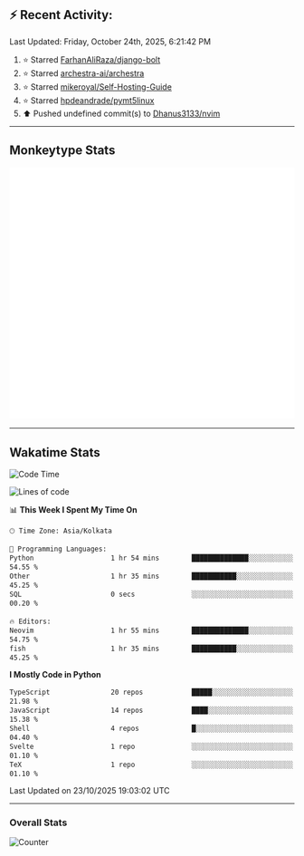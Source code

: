 ## :zap: Recent Activity:
<!--RECENT_ACTIVITY:last_update-->
Last Updated: Friday, October 24th, 2025, 6:21:42 PM
<!--RECENT_ACTIVITY:last_update_end-->
<!--RECENT_ACTIVITY:start-->
1. ⭐ Starred [FarhanAliRaza/django-bolt](https://github.com/FarhanAliRaza/django-bolt)<br>
2. ⭐ Starred [archestra-ai/archestra](https://github.com/archestra-ai/archestra)<br>
3. ⭐ Starred [mikeroyal/Self-Hosting-Guide](https://github.com/mikeroyal/Self-Hosting-Guide)<br>
4. ⭐ Starred [hpdeandrade/pymt5linux](https://github.com/hpdeandrade/pymt5linux)<br>
5. ⬆️ Pushed undefined commit(s) to [Dhanus3133/nvim](https://github.com/Dhanus3133/nvim)<br>
<!--RECENT_ACTIVITY:end-->

---

## Monkeytype Stats
<a href="https://monkeytype.com/profile/dhanus">
  <img src="https://raw.githubusercontent.com/Dhanus3133/Dhanus3133/monkeytype/monkeytype-lb.svg" alt="Monkeytype Profile" />
</a>

---

## Wakatime Stats
<!--START_SECTION:waka-->
![Code Time](http://img.shields.io/badge/Code%20Time-3%2C126%20hrs%2040%20mins-blue)

![Lines of code](https://img.shields.io/badge/From%20Hello%20World%20I%27ve%20Written-5.0%20million%20lines%20of%20code-blue)

📊 **This Week I Spent My Time On** 

```text
🕑︎ Time Zone: Asia/Kolkata

💬 Programming Languages: 
Python                   1 hr 54 mins        ██████████████░░░░░░░░░░░   54.55 % 
Other                    1 hr 35 mins        ███████████░░░░░░░░░░░░░░   45.25 % 
SQL                      0 secs              ░░░░░░░░░░░░░░░░░░░░░░░░░   00.20 % 

🔥 Editors: 
Neovim                   1 hr 55 mins        ██████████████░░░░░░░░░░░   54.75 % 
fish                     1 hr 35 mins        ███████████░░░░░░░░░░░░░░   45.25 % 
```

**I Mostly Code in Python** 

```text
TypeScript               20 repos            █████░░░░░░░░░░░░░░░░░░░░   21.98 % 
JavaScript               14 repos            ████░░░░░░░░░░░░░░░░░░░░░   15.38 % 
Shell                    4 repos             █░░░░░░░░░░░░░░░░░░░░░░░░   04.40 % 
Svelte                   1 repo              ░░░░░░░░░░░░░░░░░░░░░░░░░   01.10 % 
TeX                      1 repo              ░░░░░░░░░░░░░░░░░░░░░░░░░   01.10 % 
```




 Last Updated on 23/10/2025 19:03:02 UTC
<!--END_SECTION:waka-->
---

### Overall Stats

<img src="https://moe-counter.glitch.me/get/@Dhanus3133?theme=asoul" alt="Counter" />
